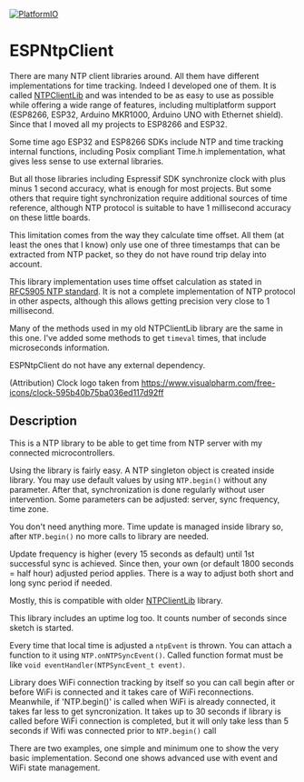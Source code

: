 [![PlatformIO](https://github.com/gmag11/ESPNtpClient/workflows/PlatformIO/badge.svg)](https://github.com/gmag11/ESPNtpClient/actions/)

# ESPNtpClient

There are many NTP client libraries around. All them have different implementations for time tracking. Indeed I developed one of them. It is called [NTPClientLib](https://github.com/gmag11/NtpClient) and was intended to be as easy to use as possible while offering a wide range of features, including multiplatform support (ESP8266, ESP32, Arduino MKR1000, Arduino UNO with Ethernet shield). Since that I moved all my projects to ESP8266 and ESP32.

Some time ago ESP32 and ESP8266 SDKs include NTP and time tracking internal functions, including Posix compliant Time.h implementation, what gives less sense to use external libraries.

But all those libraries including Espressif SDK synchronize clock with plus minus 1 second accuracy, what is enough for most projects. But some others that require tight synchronization require additional sources of time reference, although NTP protocol is suitable to have 1 millisecond accuracy on these little boards.

This limitation comes from the way they calculate time offset. All them (at least the ones that I know) only use one of three timestamps that can be extracted from NTP packet, so they do not have round trip delay into account.

This library implementation uses time offset calculation as stated in [RFC5905 NTP standard](https://tools.ietf.org/html/rfc5905). It is not a complete implementation of NTP protocol in other aspects, although this allows getting precision very close to 1 millisecond.

Many of the methods used in my old NTPClientLib library are the same in this one. I've added some methods to get `timeval` times, that include microseconds information.

ESPNtpClient do not have any external dependency.

(Attribution) Clock logo taken from https://www.visualpharm.com/free-icons/clock-595b40b75ba036ed117d92ff

## Description

This is a NTP library to be able to get time from NTP server with my connected microcontrollers. 

Using the library is fairly easy. A NTP singleton object is created inside library. You may use default values by using `NTP.begin()` without any parameter. After that, synchronization is done regularly without user intervention. Some parameters can be adjusted: server, sync frequency, time zone.

You don't need anything more. Time update is managed inside library so, after `NTP.begin()` no more calls to library are needed.

Update frequency is higher (every 15 seconds as default) until 1st successful sync is achieved. Since then, your own (or default 1800 seconds = half hour) adjusted period applies. There is a way to adjust both short and long sync period if needed.

Mostly, this is compatible with older [NTPClientLib](https://github.com/gmag11/NtpClient) library.

This library includes an uptime log too. It counts number of seconds since sketch is started.

Every time that local time is adjusted a `ntpEvent` is thrown. You can attach a function to it using `NTP.onNTPSyncEvent()`. Called function format must be like `void eventHandler(NTPSyncEvent_t event)`.

Library does WiFi connection tracking by itself so you can call begin after or before WiFi is connected and it takes care of WiFi reconnections. Meanwhile, if 'NTP.begin()' is called when WiFi is already connected, it takes far less to get syncronization. It takes up to 30 seconds if library is called before WiFi connection is completed, but it will only take less than 5 seconds if Wifi was connected prior to `NTP.begin()` call

There are two examples, one simple and minimum one to show the very basic implementation. Second one shows advanced use with event and WiFi state management.



